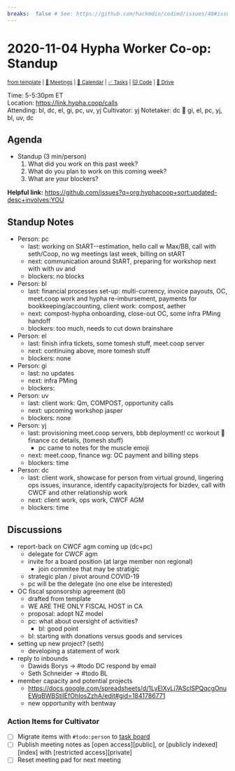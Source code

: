```yaml
---
breaks:  false # See: https://github.com/hackmdio/codimd/issues/40#issuecomment-172927690
---
```

# 2020-11-04 Hypha Worker Co-op: Standup

<sup>[from template][template] | [:notebook: Meetings][meetings] | [:date: Calendar][calendar] | [:white_check_mark: Tasks][tasks] | [:cat: Code][gh] | [:open_file_folder: Drive][drive]</sup>

Time:       5-5:30pm ET  
Location:   https://link.hypha.coop/calls  
Attending:  bl, dc, el, gi, pc, uv, yj 
Cultivator: yj 
Notetaker:  dc :raising_hand: gi, el, pc, yj, bl, uv, dc

## Agenda

- Standup (3 min/person)
  1. What did you work on this past week?
  2. What do you plan to work on this coming week?
  3. What are your blockers?
  
**Helpful link:** https://github.com/issues?q=org:hyphacoop+sort:updated-desc+involves:YOU

## Standup Notes

- Person: pc
	- last: working on StART--estimation, hello call w Max/BB, call with seth/Coop, no wg meetings last week, billing on stART
	- next: communication around StART, preparing for workshop next with with uv and
	- blockers: no blocks
- Person: bl
	- last: financial processes set-up: multi-currency, invoice payouts, OC, meet.coop work and hypha re-imbursement, payments for bookkeeping/accounting, client work: compost, aether
	- next: compost-hypha onboarding, close-out OC, some infra PMing handoff
	- blockers: too much, needs to cut down brainshare
- Person: el
	- last: finish infra tickets, some tomesh stuff, meet.coop server
	- next: continuing above, more tomesh stuff
	- blockers: none
- Person: gi
	- last: no updates
	- next: infra PMing
	- blockers: 
- Person: uv
	- last: client work: Qm, COMPOST, opportunity calls
	- next: upcoming workshop jasper
	- blockers: none
- Person: yj
	- last: provisioning meet.coop servers, bbb deployment! cc workout :muscle: finance cc details, (tomesh stuff) 
	    - pc came to notes for the muscle emoji
	- next: meet.coop, finance wg: OC payment and billing steps
	- blockers: time
- Person: dc
	- last: client work, showcase for person from virtual ground, lingering ops issues, insurance, identify capacity/projects for bizdev, call with CWCF and other relationship work
	- next: client work, ops work, CWCF AGM
	- blockers: time

## Discussions

- report-back on CWCF agm coming up (dc+pc)
    - delegate for CWCF agm
    - invite for a board position (at large member non regional)
        - join commitee that may be stratigic
    - strategic plan / pivot around COVID-19
    - pc will be the delegate (no one else be interested)
- OC fiscal sponsorship agreement (bl)
    - drafted from template
    - WE ARE THE ONLY FISCAL HOST in CA
    - proposal: adopt NZ model
    - pc: what about oversight of activities?
        - bl: good point
    - bl: starting with donations versus goods and services
- setting up new project? (seth)
    - developing a statement of work
- reply to inbounds
    - Dawids Borys -> #todo DC respond by email
    - Seth Schneider -> #todo BL
- member capacity and potential projects
    - https://docs.google.com/spreadsheets/d/1LyElXvLj7ASclSPQqcgOnuEWqBWBStilEfOhIosZzhA/edit#gid=1841786771
    - new opportunity with bentway 


### Action Items for Cultivator

- [ ] Migrate items with `#todo:person` to [task board][tasks]
- [ ] Publish meeting notes as [open access][public], or [publicly indexed][index] with [restricted access][private]
- [ ] Reset meeting pad for next meeting

<!-- Links: Important -->
[template]: https://link.hypha.coop/standup-template
[meetings]: https://link.hypha.coop/meetings
[calendar]: https://link.hypha.coop/calendar
[tasks]:    https://link.hypha.coop/tasks
[gh]:       https://link.hypha.coop/gh
[drive]:    https://link.hypha.coop/drive
